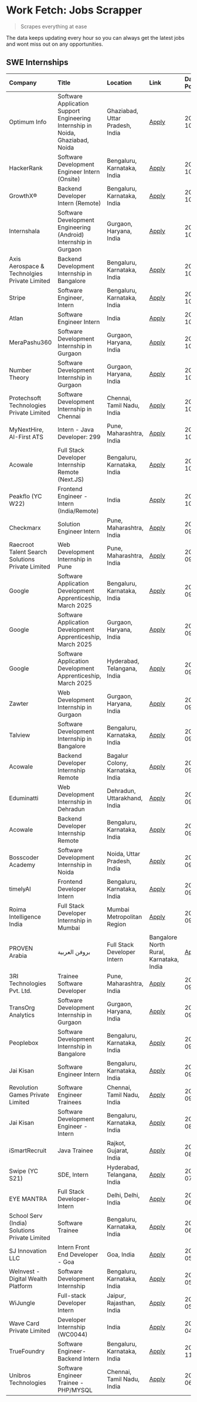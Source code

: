 # Work Fetch: Jobs Scrapper
> Scrapes everything at ease

The data keeps updating every hour so you can always get the latest jobs and wont miss out on any opportunities.

## SWE Internships
<!--START_SECTION:workfetch-->
| Company                                          | Title                                                                          | Location                                | Link                                                                                                                                                                                                                                                                            | Date Posted   |
|:-------------------------------------------------|:-------------------------------------------------------------------------------|:----------------------------------------|:--------------------------------------------------------------------------------------------------------------------------------------------------------------------------------------------------------------------------------------------------------------------------------|:--------------|
| Optimum Info                                     | Software Application Support Engineering Internship in Noida, Ghaziabad, Noida | Ghaziabad, Uttar Pradesh, India         | [Apply](https://in.linkedin.com/jobs/view/software-application-support-engineering-internship-in-noida-ghaziabad-noida-at-optimum-info-4046252393?position=43&pageNum=0&refId=G7pmh1eMuU9J%2BshEhaRyIA%3D%3D&trackingId=hbaU3k5m%2Fk4gsgTL%2B%2Bth4w%3D%3D)                     | 2024-10-09    |
| HackerRank                                       | Software Development Engineer Intern (Onsite)                                  | Bengaluru, Karnataka, India             | [Apply](https://in.linkedin.com/jobs/view/software-development-engineer-intern-onsite-at-hackerrank-4040131804?position=21&pageNum=0&refId=G7pmh1eMuU9J%2BshEhaRyIA%3D%3D&trackingId=eAAJV%2FNzf2aWLgWUCm0d6Q%3D%3D)                                                            | 2024-10-07    |
| GrowthX®                                         | Backend Developer Intern (Remote)                                              | Bengaluru, Karnataka, India             | [Apply](https://in.linkedin.com/jobs/view/backend-developer-intern-remote-at-growthx%C2%AE-4042232766?position=57&pageNum=0&refId=G7pmh1eMuU9J%2BshEhaRyIA%3D%3D&trackingId=dI56HUkgsod%2BbXAYcC%2FPJA%3D%3D)                                                                   | 2024-10-07    |
| Internshala                                      | Software Development Engineering (Android) Internship in Gurgaon               | Gurgaon, Haryana, India                 | [Apply](https://in.linkedin.com/jobs/view/software-development-engineering-android-internship-in-gurgaon-at-internshala-4043996988?position=15&pageNum=0&refId=G7pmh1eMuU9J%2BshEhaRyIA%3D%3D&trackingId=1LXqUOTz1bAYaDwdLvKlUQ%3D%3D)                                          | 2024-10-06    |
| Axis Aerospace & Technolgies Private Limited     | Backend Development Internship in Bangalore                                    | Bengaluru, Karnataka, India             | [Apply](https://in.linkedin.com/jobs/view/backend-development-internship-in-bangalore-at-axis-aerospace-technolgies-private-limited-4043996963?position=34&pageNum=0&refId=G7pmh1eMuU9J%2BshEhaRyIA%3D%3D&trackingId=TOEvDfVpO1Fny9tyGyqUEg%3D%3D)                              | 2024-10-06    |
| Stripe                                           | Software Engineer, Intern                                                      | Bengaluru, Karnataka, India             | [Apply](https://in.linkedin.com/jobs/view/software-engineer-intern-at-stripe-4008214242?position=5&pageNum=0&refId=G7pmh1eMuU9J%2BshEhaRyIA%3D%3D&trackingId=hqlQfxk5cjtO1twraeRSrA%3D%3D)                                                                                      | 2024-10-05    |
| Atlan                                            | Software Engineer Intern                                                       | India                                   | [Apply](https://in.linkedin.com/jobs/view/software-engineer-intern-at-atlan-4040478822?position=18&pageNum=0&refId=G7pmh1eMuU9J%2BshEhaRyIA%3D%3D&trackingId=5wfkL1bXDBHaEpdCgPnZIw%3D%3D)                                                                                      | 2024-10-04    |
| MeraPashu360                                     | Software Development Internship in Gurgaon                                     | Gurgaon, Haryana, India                 | [Apply](https://in.linkedin.com/jobs/view/software-development-internship-in-gurgaon-at-merapashu360-4042419113?position=23&pageNum=0&refId=G7pmh1eMuU9J%2BshEhaRyIA%3D%3D&trackingId=eIUfLL%2Fcc9hKoqCvHEvkWA%3D%3D)                                                           | 2024-10-04    |
| Number Theory                                    | Software Development Internship in Gurgaon                                     | Gurgaon, Haryana, India                 | [Apply](https://in.linkedin.com/jobs/view/software-development-internship-in-gurgaon-at-number-theory-4042414715?position=28&pageNum=0&refId=G7pmh1eMuU9J%2BshEhaRyIA%3D%3D&trackingId=i2kzORPPgpNBFRQ0hiXFAA%3D%3D)                                                            | 2024-10-04    |
| Protechsoft Technologies Private Limited         | Software Development Internship in Chennai                                     | Chennai, Tamil Nadu, India              | [Apply](https://in.linkedin.com/jobs/view/software-development-internship-in-chennai-at-protechsoft-technologies-private-limited-4042416658?position=31&pageNum=0&refId=G7pmh1eMuU9J%2BshEhaRyIA%3D%3D&trackingId=kzqo%2Fi%2BzrkwMrkfCbl4Cew%3D%3D)                             | 2024-10-04    |
| MyNextHire, AI-First ATS                         | Intern - Java Developer: 299                                                   | Pune, Maharashtra, India                | [Apply](https://in.linkedin.com/jobs/view/intern-java-developer-299-at-mynexthire-ai-first-ats-4040867640?position=40&pageNum=0&refId=G7pmh1eMuU9J%2BshEhaRyIA%3D%3D&trackingId=Exu9iO5J2HW0FyCuO%2B%2BnaQ%3D%3D)                                                               | 2024-10-04    |
| Acowale                                          | Full Stack Developer Internship Remote (Next.JS)                               | Bengaluru, Karnataka, India             | [Apply](https://in.linkedin.com/jobs/view/full-stack-developer-internship-remote-next-js-at-acowale-4041816227?position=27&pageNum=0&refId=G7pmh1eMuU9J%2BshEhaRyIA%3D%3D&trackingId=uu2naNFcuIaUMO%2F6BFssZA%3D%3D)                                                            | 2024-10-03    |
| Peakflo (YC W22)                                 | Frontend Engineer - Intern (India/Remote)                                      | India                                   | [Apply](https://in.linkedin.com/jobs/view/frontend-engineer-intern-india-remote-at-peakflo-yc-w22-4037729755?position=9&pageNum=0&refId=G7pmh1eMuU9J%2BshEhaRyIA%3D%3D&trackingId=2QaYZrtlpXjdYpNBF%2FjTbw%3D%3D)                                                               | 2024-10-01    |
| Checkmarx                                        | Solution Engineer Intern                                                       | Pune, Maharashtra, India                | [Apply](https://in.linkedin.com/jobs/view/solution-engineer-intern-at-checkmarx-4036405936?position=39&pageNum=0&refId=G7pmh1eMuU9J%2BshEhaRyIA%3D%3D&trackingId=zlpjayiQjRXNlDvgk%2FEx%2BA%3D%3D)                                                                              | 2024-09-27    |
| Raecroot Talent Search Solutions Private Limited | Web Development Internship in Pune                                             | Pune, Maharashtra, India                | [Apply](https://in.linkedin.com/jobs/view/web-development-internship-in-pune-at-raecroot-talent-search-solutions-private-limited-4034584677?position=38&pageNum=0&refId=G7pmh1eMuU9J%2BshEhaRyIA%3D%3D&trackingId=yRwbJMNCKKWNa9KvOOmfpQ%3D%3D)                                 | 2024-09-26    |
| Google                                           | Software Application Development Apprenticeship, March 2025                    | Bengaluru, Karnataka, India             | [Apply](https://in.linkedin.com/jobs/view/software-application-development-apprenticeship-march-2025-at-google-4032957527?position=2&pageNum=0&refId=G7pmh1eMuU9J%2BshEhaRyIA%3D%3D&trackingId=GYGjFhq%2FzsmBxB4XPSXzWg%3D%3D)                                                  | 2024-09-24    |
| Google                                           | Software Application Development Apprenticeship, March 2025                    | Gurgaon, Haryana, India                 | [Apply](https://in.linkedin.com/jobs/view/software-application-development-apprenticeship-march-2025-at-google-4032958554?position=3&pageNum=0&refId=G7pmh1eMuU9J%2BshEhaRyIA%3D%3D&trackingId=n1XykDi4rP5RBe8i0CIorQ%3D%3D)                                                    | 2024-09-24    |
| Google                                           | Software Application Development Apprenticeship, March 2025                    | Hyderabad, Telangana, India             | [Apply](https://in.linkedin.com/jobs/view/software-application-development-apprenticeship-march-2025-at-google-4032957528?position=4&pageNum=0&refId=G7pmh1eMuU9J%2BshEhaRyIA%3D%3D&trackingId=XNJ0HsBTdXQPm4odHD4Kyg%3D%3D)                                                    | 2024-09-24    |
| Zawter                                           | Web Development Internship in Gurgaon                                          | Gurgaon, Haryana, India                 | [Apply](https://in.linkedin.com/jobs/view/web-development-internship-in-gurgaon-at-zawter-4034405278?position=56&pageNum=0&refId=G7pmh1eMuU9J%2BshEhaRyIA%3D%3D&trackingId=r3xQEZuEdaXjyV1Gc%2BbMVw%3D%3D)                                                                      | 2024-09-24    |
| Talview                                          | Software Development Internship in Bangalore                                   | Bengaluru, Karnataka, India             | [Apply](https://in.linkedin.com/jobs/view/software-development-internship-in-bangalore-at-talview-4033703077?position=8&pageNum=0&refId=G7pmh1eMuU9J%2BshEhaRyIA%3D%3D&trackingId=1cD0amNYzwiEs18bTkwcOQ%3D%3D)                                                                 | 2024-09-23    |
| Acowale                                          | Backend Developer Internship Remote                                            | Bagalur Colony, Karnataka, India        | [Apply](https://in.linkedin.com/jobs/view/backend-developer-internship-remote-at-acowale-4030088707?position=14&pageNum=0&refId=G7pmh1eMuU9J%2BshEhaRyIA%3D%3D&trackingId=CfPiSRlD%2FuYv2EoKEf2RIQ%3D%3D)                                                                       | 2024-09-21    |
| Eduminatti                                       | Web Development Internship in Dehradun                                         | Dehradun, Uttarakhand, India            | [Apply](https://in.linkedin.com/jobs/view/web-development-internship-in-dehradun-at-eduminatti-4032105381?position=17&pageNum=0&refId=G7pmh1eMuU9J%2BshEhaRyIA%3D%3D&trackingId=hwYv3TBUw6xbWgjdIQsvsw%3D%3D)                                                                   | 2024-09-21    |
| Acowale                                          | Backend Developer Internship Remote                                            | Bengaluru, Karnataka, India             | [Apply](https://in.linkedin.com/jobs/view/backend-developer-internship-remote-at-acowale-4030975489?position=7&pageNum=0&refId=G7pmh1eMuU9J%2BshEhaRyIA%3D%3D&trackingId=WmZdRbTTAQKmbjrVsEbJng%3D%3D)                                                                          | 2024-09-20    |
| Bosscoder Academy                                | Software Development Internship in Noida                                       | Noida, Uttar Pradesh, India             | [Apply](https://in.linkedin.com/jobs/view/software-development-internship-in-noida-at-bosscoder-academy-4031161323?position=10&pageNum=0&refId=G7pmh1eMuU9J%2BshEhaRyIA%3D%3D&trackingId=uCwH5%2BsXJzx7NV4%2BCfwM%2BQ%3D%3D)                                                    | 2024-09-20    |
| timelyAI                                         | Frontend Developer Intern                                                      | Bengaluru, Karnataka, India             | [Apply](https://in.linkedin.com/jobs/view/frontend-developer-intern-at-timelyai-4030925040?position=11&pageNum=0&refId=G7pmh1eMuU9J%2BshEhaRyIA%3D%3D&trackingId=5ktqkvpKgBGMHBNynbiS%2Fw%3D%3D)                                                                                | 2024-09-20    |
| Roima Intelligence India                         | Full Stack Developer Internship in Mumbai                                      | Mumbai Metropolitan Region              | [Apply](https://in.linkedin.com/jobs/view/full-stack-developer-internship-in-mumbai-at-roima-intelligence-india-4031159544?position=51&pageNum=0&refId=G7pmh1eMuU9J%2BshEhaRyIA%3D%3D&trackingId=OozddDzDMLUBdApxdaOnjw%3D%3D)                                                  | 2024-09-20    |
| PROVEN Arabia | بروفن العربية                    | Full Stack Developer Intern                                                    | Bangalore North Rural, Karnataka, India | [Apply](https://in.linkedin.com/jobs/view/full-stack-developer-intern-at-proven-arabia-%D8%A8%D8%B1%D9%88%D9%81%D9%86-%D8%A7%D9%84%D8%B9%D8%B1%D8%A8%D9%8A%D8%A9-4028862862?position=58&pageNum=0&refId=G7pmh1eMuU9J%2BshEhaRyIA%3D%3D&trackingId=VNPsAV0jFY7uFEKcEvYPVg%3D%3D) | 2024-09-17    |
| 3RI Technologies Pvt. Ltd.                       | Trainee  Software Developer                                                    | Pune, Maharashtra, India                | [Apply](https://in.linkedin.com/jobs/view/trainee-software-developer-at-3ri-technologies-pvt-ltd-4026688364?position=25&pageNum=0&refId=G7pmh1eMuU9J%2BshEhaRyIA%3D%3D&trackingId=8ApwAGSSX3Gy9H5IKo84Jw%3D%3D)                                                                 | 2024-09-15    |
| TransOrg Analytics                               | Software Development Internship in Gurgaon                                     | Gurgaon, Haryana, India                 | [Apply](https://in.linkedin.com/jobs/view/software-development-internship-in-gurgaon-at-transorg-analytics-4024791052?position=55&pageNum=0&refId=G7pmh1eMuU9J%2BshEhaRyIA%3D%3D&trackingId=H4QXDwD8sjUR3W07rm0z4A%3D%3D)                                                       | 2024-09-12    |
| Peoplebox                                        | Software Development Internship in Bangalore                                   | Bengaluru, Karnataka, India             | [Apply](https://in.linkedin.com/jobs/view/software-development-internship-in-bangalore-at-peoplebox-4022411601?position=13&pageNum=0&refId=G7pmh1eMuU9J%2BshEhaRyIA%3D%3D&trackingId=nLkTDmERIVmxGnBHltoKuQ%3D%3D)                                                              | 2024-09-10    |
| Jai Kisan                                        | Software Engineer Intern                                                       | Bengaluru, Karnataka, India             | [Apply](https://in.linkedin.com/jobs/view/software-engineer-intern-at-jai-kisan-4024075360?position=36&pageNum=0&refId=G7pmh1eMuU9J%2BshEhaRyIA%3D%3D&trackingId=q4a7mil4dXkOqh%2BceeTWlg%3D%3D)                                                                                | 2024-09-09    |
| Revolution Games Private Limited                 | Software Engineer Trainees                                                     | Chennai, Tamil Nadu, India              | [Apply](https://in.linkedin.com/jobs/view/software-engineer-trainees-at-revolution-games-private-limited-4015912927?position=32&pageNum=0&refId=G7pmh1eMuU9J%2BshEhaRyIA%3D%3D&trackingId=%2BJXZ6huLNr5%2B1SPAOu5TMQ%3D%3D)                                                     | 2024-09-02    |
| Jai Kisan                                        | Software Development Engineer - Intern                                         | Bengaluru, Karnataka, India             | [Apply](https://in.linkedin.com/jobs/view/software-development-engineer-intern-at-jai-kisan-4027288169?position=26&pageNum=0&refId=G7pmh1eMuU9J%2BshEhaRyIA%3D%3D&trackingId=A5CGo4VZMBesMz%2F7tjgIUw%3D%3D)                                                                    | 2024-08-22    |
| iSmartRecruit                                    | Java Trainee                                                                   | Rajkot, Gujarat, India                  | [Apply](https://in.linkedin.com/jobs/view/java-trainee-at-ismartrecruit-3992301825?position=33&pageNum=0&refId=G7pmh1eMuU9J%2BshEhaRyIA%3D%3D&trackingId=IB4DFSNp8NbPCFnnwgJZeA%3D%3D)                                                                                          | 2024-08-06    |
| Swipe (YC S21)                                   | SDE, Intern                                                                    | Hyderabad, Telangana, India             | [Apply](https://in.linkedin.com/jobs/view/sde-intern-at-swipe-yc-s21-3980368092?position=42&pageNum=0&refId=G7pmh1eMuU9J%2BshEhaRyIA%3D%3D&trackingId=QqKj9Cnn%2FwZI4gdWFapjFg%3D%3D)                                                                                           | 2024-07-22    |
| EYE MANTRA                                       | Full Stack Developer- Intern                                                   | Delhi, Delhi, India                     | [Apply](https://in.linkedin.com/jobs/view/full-stack-developer-intern-at-eye-mantra-3960988037?position=49&pageNum=0&refId=G7pmh1eMuU9J%2BshEhaRyIA%3D%3D&trackingId=EMVRV9h%2F6eYEGfaYUtDqtA%3D%3D)                                                                            | 2024-06-28    |
| School Serv (India) Solutions Private Limited    | Software Trainee                                                               | Bengaluru, Karnataka, India             | [Apply](https://in.linkedin.com/jobs/view/software-trainee-at-school-serv-india-solutions-private-limited-3953917603?position=47&pageNum=0&refId=G7pmh1eMuU9J%2BshEhaRyIA%3D%3D&trackingId=ksTZ5qRr92d5BkDsMB59ZQ%3D%3D)                                                        | 2024-06-19    |
| SJ Innovation LLC                                | Intern Front End Developer - Goa                                               | Goa, India                              | [Apply](https://in.linkedin.com/jobs/view/intern-front-end-developer-goa-at-sj-innovation-llc-3931678611?position=20&pageNum=0&refId=G7pmh1eMuU9J%2BshEhaRyIA%3D%3D&trackingId=05Co9%2B80pPdUubwAGXrMaw%3D%3D)                                                                  | 2024-05-24    |
| WeInvest - Digital Wealth Platform               | Software Development Internship                                                | Bengaluru, Karnataka, India             | [Apply](https://in.linkedin.com/jobs/view/software-development-internship-at-weinvest-digital-wealth-platform-3912867225?position=6&pageNum=0&refId=G7pmh1eMuU9J%2BshEhaRyIA%3D%3D&trackingId=6uNbdytD%2FjpoqqkqS%2BtHPw%3D%3D)                                                 | 2024-05-01    |
| WiJungle                                         | Full-stack Developer Intern                                                    | Jaipur, Rajasthan, India                | [Apply](https://in.linkedin.com/jobs/view/full-stack-developer-intern-at-wijungle-3912864543?position=60&pageNum=0&refId=G7pmh1eMuU9J%2BshEhaRyIA%3D%3D&trackingId=ioorfviCTWagJDplttlZ2A%3D%3D)                                                                                | 2024-05-01    |
| Wave Card Private Limited                        | Developer Internship (WC0044)                                                  | India                                   | [Apply](https://in.linkedin.com/jobs/view/developer-internship-wc0044-at-wave-card-private-limited-3900079966?position=48&pageNum=0&refId=G7pmh1eMuU9J%2BshEhaRyIA%3D%3D&trackingId=JrYmW3SQr4dOCZKimNtwBw%3D%3D)                                                               | 2024-04-15    |
| TrueFoundry                                      | Software Engineer-Backend Intern                                               | Bengaluru, Karnataka, India             | [Apply](https://in.linkedin.com/jobs/view/software-engineer-backend-intern-at-truefoundry-3779508170?position=46&pageNum=0&refId=G7pmh1eMuU9J%2BshEhaRyIA%3D%3D&trackingId=n0zyyIZdrxQgfjst9kEQZg%3D%3D)                                                                        | 2023-11-10    |
| Unibros Technologies                             | Software Engineer Trainee - PHP/MYSQL                                          | Chennai, Tamil Nadu, India              | [Apply](https://in.linkedin.com/jobs/view/software-engineer-trainee-php-mysql-at-unibros-technologies-3656599241?position=37&pageNum=0&refId=G7pmh1eMuU9J%2BshEhaRyIA%3D%3D&trackingId=%2BnmrQrJBpiBOSzOUdh4dQQ%3D%3D)                                                          | 2023-06-12    |
<!--END_SECTION:workfetch-->
